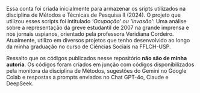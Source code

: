 Essa conta foi criada inicialmente para armazenar os sripts utilizados na disciplina de Métodos e Técnicas de Pesquisa II (2024). O projeto que utilizou esses scripts foi intitulado _'Ocupação' ou 'invasão'_: Uma análise sobre a representação da greve estudantil de 2007 na grande imprensa e nos jornais uspianos, orientado pela professora Veridiana Cordeiro. Atualmente, utilizo em diversos projetos que tenho desenvolvido ao longo da minha graduação no curso de Ciências Sociais na FFLCH-USP.

Ressalto que os códigos publicados nesse repositório **não são de minha autoria**. Os códigos foram criados em junção com códigos disponibilizados pela monitora da disciplina de Métodos, sugestões do Gemini no Google Colab e respostas a prompts enviados no Chat GPT-4o, Claude e DeepSeek.

<!---
ClarissaLimaPaulo/ClarissaLimaPaulo is a ✨ special ✨ repository because its `README.md` (this file) appears on your GitHub profile.
You can click the Preview link to take a look at your changes.
--->
